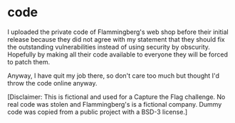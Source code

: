 # code
I uploaded the private code of Flammingberg's web shop before their initial release because they did not agree with my statement that they should fix the outstanding vulnerabilities instead of using security by obscurity.
Hopefully by making all their code available to everyone they will be forced to patch them.

Anyway, I have quit my job there, so don't care too much but thought I'd throw the code online anyway.



[Disclaimer: This is fictional and used for a Capture the Flag challenge. No real code was stolen and Flammingberg's is a fictional company. Dummy code was copied from a public project with a BSD-3 license.]

